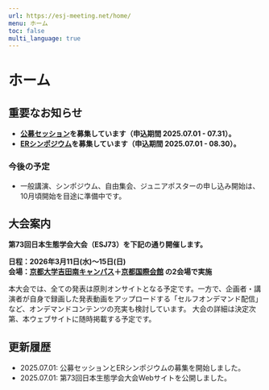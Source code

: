 ```yaml
---
url: https://esj-meeting.net/home/
menu: ホーム
toc: false
multi_language: true
---
```


# ホーム

## 重要なお知らせ

- **[公募セッション](opensession)を募集しています（申込期間 2025.07.01 - 07.31）。**
- **[ERシンポジウム](ersympo)を募集しています（申込期間 2025.07.01 - 08.30）。**

### 今後の予定

- 一般講演、シンポジウム、自由集会、ジュニアポスターの申し込み開始は、10月頃開始を目途に準備中です。

## 大会案内

**第73回日本生態学会大会（ESJ73）を下記の通り開催します。**

**日程：2026年3月11日(水)〜15日(日)**\
**会場：[京都大学吉田南キャンパス](https://www.kyoto-u.ac.jp/access)＋[京都国際会館](https://www.icckyoto.or.jp/access/getting_here/) の2会場で実施**

本大会では、全ての発表は原則オンサイトとなる予定です。一方で、企画者・講演者が自身で録画した発表動画をアップロードする「セルフオンデマンド配信」など、オンデマンドコンテンツの充実も検討しています。
大会の詳細は決定次第、本ウェブサイトに随時掲載する予定です。

## 更新履歴

- 2025.07.01: 公募セッションとERシンポジウムの募集を開始しました。
- 2025.07.01: 第73回日本生態学会大会Webサイトを公開しました。
